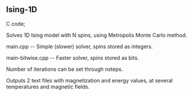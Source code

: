 ## Ising-1D

C code;

Solves 1D Ising model with N spins,
using Metropolis Monte Carlo method.

main.cpp -- Simple (slower) solver, spins stored as integers.

main-bitwise.cpp -- Faster solver, spins stored as bits.

Number of iterations can be set through nsteps.

Outputs 2 text files with magnetization and energy values,
at several temperatures and magnetic fields.
